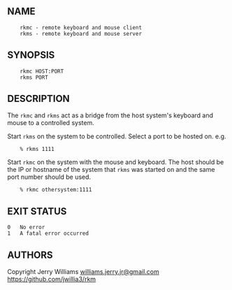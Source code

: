 ## NAME
```
    rkmc - remote keyboard and mouse client
    rkms - remote keyboard and mouse server
```

## SYNOPSIS
```
    rkmc HOST:PORT
    rkms PORT
```

## DESCRIPTION

The `rkmc` and `rkms` act as a bridge from the host system's keyboard
and mouse to a controlled system.

Start `rkms` on the system to be controlled. Select a port to be hosted on.
e.g.
```
    % rkms 1111
```

Start `rkmc` on the system with the mouse and keyboard. The host should be
the IP or hostname of the system that `rkms` was started on and the same
port number should be used.
```
    % rkmc othersystem:1111
```


## EXIT STATUS
```
0   No error
1   A fatal error occurred
```

## AUTHORS
Copyright Jerry Williams <williams.jerry.jr@gmail.com>
https://github.com/jwillia3/rkm
